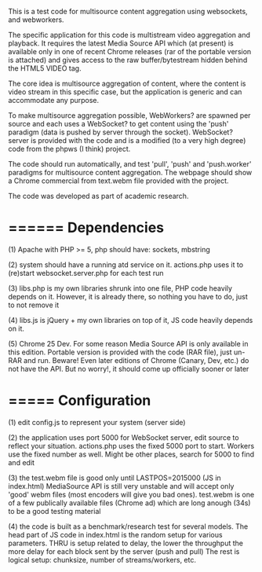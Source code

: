 This is a test code for multisource content aggregation using websockets, and webworkers.

The specific application for this code is multistream video aggregation and playback. It requires the latest Media Source API which (at present) is available only in one of recent Chrome releases (rar of the portable version is attached) and gives access to the raw buffer/bytestream hidden behind the HTML5 VIDEO tag.

The core idea is multisource aggregation of content, where the content is video stream in this specific case, but the application is generic and can accommodate any purpose.

To make multisource aggregation possible, WebWorkers? are spawned per source and each uses a WebSocket? to get content using the 'push' paradigm (data is pushed by server through the socket). WebSocket? server is provided with the code and is a modified (to a very high degree) code from the phpws (I think) project.

The code should run automatically, and test 'pull', 'push' and 'push.worker' paradigms for multisource content aggregation. The webpage should show a Chrome commercial from text.webm file provided with the project.

The code was developed as part of academic research. 


======
Dependencies
======

(1) Apache with PHP >= 5, php should have: sockets, mbstring

(2) system should have a running atd service on it. actions.php uses it to (re)start websocket.server.php for each test run

(3) libs.php is my own libraries shrunk into one file, PHP code heavily depends on it. However, it is already there, so nothing you have to do, just to not remove it

(4) libs.js is jQuery + my own libraries on top of it, JS code heavily depends on it.

(5) Chrome 25 Dev. For some reason Media Source API is only available in this edition. Portable version is provided with the code (RAR file), just un-RAR and run.  Beware! Even later editions of Chrome (Canary, Dev, etc.) do not have the API. But no worry!, it should come up officially sooner or later






===== 
Configuration
=====

(1) edit config.js to represent your system (server side)

(2) the application uses port 5000 for WebSocket server, edit source to reflect your situation.  actions.php uses the fixed 5000 port to start.  Workers use the fixed number as well.  Might be other places, search for 5000 to find and edit

(3) the test.webm file is good only until LASTPOS=2015000 (JS in index.html) MediaSource API is still very unstable and will accept only 'good' webm files (most encoders will give you bad ones). test.webm is one of a few publically available files (Chrome ad) which are  long anough (34s) to be a good testing material

(4) the code is built as a benchmark/research test for several models.  The head part of JS code in index.html is the random setup for various parameters. THRU is setup related to delay, the lower the throughput the more delay for each block sent by the server (push and pull) The rest is logical setup: chunksize, number of streams/workers, etc.
        

